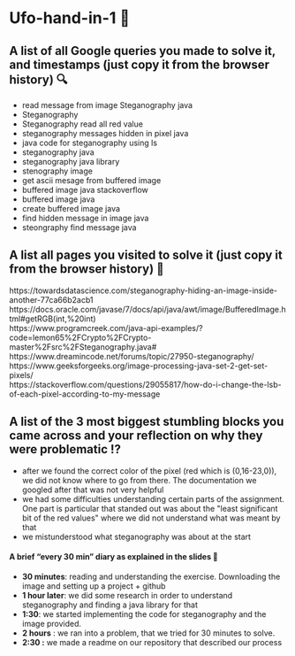 # Ufo-hand-in-1 <g-emoji class="g-emoji" alias="memo" fallback-src="https://github.githubassets.com/images/icons/emoji/unicode/1f4dd.png">📝</g-emoji>

<h2>A list of all Google queries you made to solve it, and timestamps (just copy it from the browser history) <g-emoji class="g-emoji" alias="mag" fallback-src="https://github.githubassets.com/images/icons/emoji/unicode/1f50d.png">🔍</g-emoji></h2>


 <ul>
 <li>read message from image Steganography java</li>
 <li>Steganography</li>
 <li>Steganography read all red value</li>
 <li>steganography messages hidden in pixel java</li>
 <li>java code for steganography using ls</li>
 <li>steganography java</li>
 <li>steganography java library</li>
 <li>stenography image</li>
 <li>get ascii mesage from buffered image</li>
 <li>buffered image java stackoverflow</li>
 <li>buffered image java</li>
 <li>create buffered image java</li>
 <li>find hidden message in image java</li>
 <li>steongraphy find message java</li>
  </ul>

<h2>A list all pages you visited to solve it (just copy it from the browser history) <span class="emoji">🔗</span></h2>

<p>
https://towardsdatascience.com/steganography-hiding-an-image-inside-another-77ca66b2acb1 <br>
https://docs.oracle.com/javase/7/docs/api/java/awt/image/BufferedImage.html#getRGB(int,%20int)  <br>
https://www.programcreek.com/java-api-examples/?code=lemon65%2FCrypto%2FCrypto-master%2Fsrc%2FSteganography.java# <br>
https://www.dreamincode.net/forums/topic/27950-steganography/ <br>
https://www.geeksforgeeks.org/image-processing-java-set-2-get-set-pixels/  <br>  
https://stackoverflow.com/questions/29055817/how-do-i-change-the-lsb-of-each-pixel-according-to-my-message <br>
</p>

<h2>A list of the 3 most biggest stumbling blocks you came across and your reflection on why they were problematic <g-emoji class="g-emoji" alias="interrobang" fallback-src="https://github.githubassets.com/images/icons/emoji/unicode/2049.png">⁉️</g-emoji> </h2>

<ul>
 <li>after we found the correct color of the pixel (red which is (0,16-23,0)), we did not know where to go from there. The documentation we googled after that was not very helpful </li>
  <li>we had some difficulties understanding certain parts of the assignment. One part is particular that standed out was about the "least significant bit of the red values" where we did not understand what was meant by that</li>
  <li>we mistunderstood what steganography was about at the start</li>
</ul>


<h4>A brief “every 30 min” diary as explained in the slides <g-emoji class="g-emoji" alias="notebook_with_decorative_cover" fallback-src="https://github.githubassets.com/images/icons/emoji/unicode/1f4d4.png">📔</g-emoji> </h4>

<ul>
 <li><strong>30 minutes</strong>: reading and understanding the exercise. Downloading the image and setting up a project + github</li>
 <li><strong>1 hour later</strong>: we did some research in order to understand steganography and finding a java library for that </li>
 <li><strong>1:30</strong>: we started implementing the code for steganography and the image provided.</li>
 <li><strong>2 hours</strong> : we ran into a problem, that we tried for 30 minutes to solve.</li>
 <li><strong> 2:30 :</strong> we made a readme on our repository that described our process</li>
</ul>


